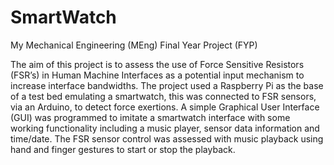 # SmartWatch

My Mechanical Engineering (MEng) Final Year Project (FYP)

The aim of this project is to assess the use of Force Sensitive Resistors (FSR’s) in Human Machine Interfaces as a potential input mechanism to increase interface bandwidths. The project used a Raspberry Pi as the base of a test bed emulating a smartwatch, this was connected to FSR sensors, via an Arduino, to detect force exertions. A simple Graphical User Interface (GUI) was programmed to imitate a smartwatch interface with some working functionality including a music player, sensor data information and time/date. The FSR sensor control was assessed with music playback using hand and finger gestures to start or stop the playback. 
